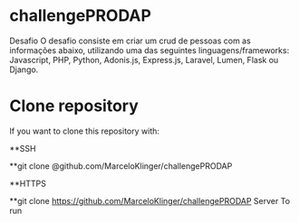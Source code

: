 # challengePRODAP

Desafio
O desafio consiste em criar um crud de pessoas com as informações abaixo, utilizando uma das seguintes linguagens/frameworks: Javascript, PHP, Python, Adonis.js, Express.js, Laravel, Lumen, Flask ou Django.


# Clone repository
If you want to clone this repository with:

**SSH

**git clone @github.com/MarceloKlinger/challengePRODAP

**HTTPS

**git clone https://github.com/MarceloKlinger/challengePRODAP
Server
To run

